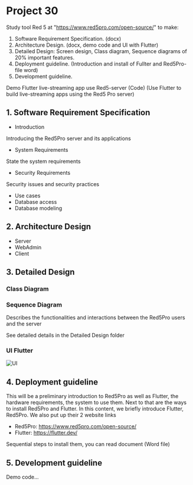 # Project 30 
Study tool Red 5 at "https://www.red5pro.com/open-source/" to make: 

1) Software Requirement Specification. (docx)
2) Architecture Design. (docx, demo code and UI with Flutter)
3) Detailed Design: Screen design, Class diagram, Sequence diagrams of 20% important features.
4) Deployment guideline. (Introduction and install of Fullter and Red5Pro-file word)
5) Development guideline.

Demo Flutter live-streaming app use Red5-server (Code)
(Use Flutter to build live-streaming apps using the Red5 Pro server)

## 1. Software Requirement Specification
 - Introduction
 
Introducing the Red5Pro server and its applications
 
 - System Requirements
 
 State the system requirements
 
 - Security Requirements
 
 Security issues and security practices
 
 - Use cases
 - Database access
 - Database modeling

## 2. Architecture Design
 - Server
 - WebAdmin
 - Client
## 3. Detailed Design

### Class Diagram

### Sequence Diagram

Describes the functionalities and interactions between the Red5Pro users and the server

See detailed details in the Detailed Design folder

### UI Flutter

![UI](https://user-images.githubusercontent.com/74059634/103166508-401d1580-4855-11eb-9d63-e8dd2271b14a.png)

## 4. Deployment guideline

This will be a preliminary introduction to Red5Pro as well as Flutter, the hardware requirements, the system to use them. Next to that are the ways to install Red5Pro and Flutter.
In this content, we briefly introduce Flutter, Red5Pro. We also put up their 2 website links
 - Red5Pro: https://www.red5pro.com/open-source/
 - Flutter: https://flutter.dev/
 
 Sequential steps to install them, you can read document (Word file)

## 5. Development guideline

Demo code...





